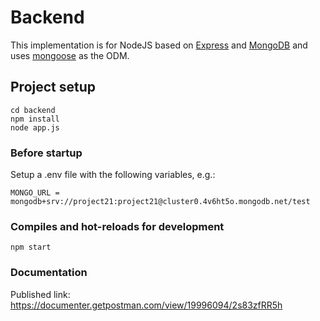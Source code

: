 # Backend

This implementation is for NodeJS based on [Express](https://expressjs.com/) and [MongoDB](https://www.mongodb.com/) and uses [mongoose](https://mongoosejs.com/) as the ODM.

## Project setup
```
cd backend
npm install
node app.js
```

### Before startup 
Setup a .env file with the following variables, e.g.:

```
MONGO_URL = mongodb+srv://project21:project21@cluster0.4v6ht5o.mongodb.net/test
```

### Compiles and hot-reloads for development
```
npm start
```

### Documentation

Published link: https://documenter.getpostman.com/view/19996094/2s83zfRR5h
